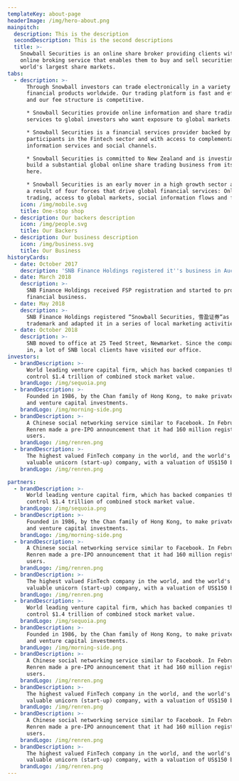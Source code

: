 ```yaml
---
templateKey: about-page
headerImage: /img/hero-about.png
mainpitch:
  description: This is the description
  secondDescription: This is the second descriptions
  title: >-
    Snowball Securities is an online share broker providing clients with an
    online broking service that enables them to buy and sell securities on the
    world's largest share markets.
tabs:
  - description: >-
      Through Snowball investors can trade electronically in a variety of
      financial products worldwide. Our trading platform is fast and efficient,
      and our fee structure is competitive.

      * Snowball Securities provide online information and share trading
      services to global investors who want exposure to global markets.

      * Snowball Securities is a financial services provider backed by leading
      participants in the Fintech sector and with access to complementary
      information services and social channels. 

      * Snowball Securities is committed to New Zealand and is investing to
      build a substantial global online share trading business from its base
      here.

      * Snowball Securities is an early mover in a high growth sector arising as
      a result of four forces that drive global financial services: Online
      trading, access to global markets, social information flows and fintech.
    icon: /img/mobile.svg
    title: One-stop shop
  - description: Our backers description
    icon: /img/people.svg
    title: Our Backers
  - description: Our business description
    icon: /img/business.svg
    title: Our Business
historyCards:
  - date: October 2017
    description: 'SNB Finance Holdings registered it''s business in Auckland, New Zealand.'
  - date: March 2018
    description: >-
      SNB Finance Holdings received FSP registration and started to provide
      financial business.
  - date: May 2018
    description: >-
      SNB Finance Holdings registered “Snowball Securities, 雪盈证券“as brand
      trademark and adapted it in a series of local marketing activities.
  - date: October 2018
    description: >-
      SNB moved to office at 25 Teed Street, Newmarket. Since the company moved
      in, a lot of SNB local clients have visited our office.
investors:
  - brandDescription: >-
      World leading venture capital firm, which has backed companies that now
      control $1.4 trillion of combined stock market value.
    brandLogo: /img/sequoia.png
  - brandDescription: >-
      Founded in 1986, by the Chan family of Hong Kong, to make private equity
      and venture capital investments.
    brandLogo: /img/morning-side.png
  - brandDescription: >-
      A Chinese social networking service similar to Facebook. In February 2011,
      Renren made a pre-IPO announcement that it had 160 million registered
      users.
    brandLogo: /img/renren.png
  - brandDescription: >-
      The highest valued FinTech company in the world, and the world's most
      valuable unicorn (start-up) company, with a valuation of US$150 billion.
    brandLogo: /img/renren.png

partners:
  - brandDescription: >-
      World leading venture capital firm, which has backed companies that now
      control $1.4 trillion of combined stock market value.
    brandLogo: /img/sequoia.png
  - brandDescription: >-
      Founded in 1986, by the Chan family of Hong Kong, to make private equity
      and venture capital investments.
    brandLogo: /img/morning-side.png
  - brandDescription: >-
      A Chinese social networking service similar to Facebook. In February 2011,
      Renren made a pre-IPO announcement that it had 160 million registered
      users.
    brandLogo: /img/renren.png
  - brandDescription: >-
      The highest valued FinTech company in the world, and the world's most
      valuable unicorn (start-up) company, with a valuation of US$150 billion.
    brandLogo: /img/renren.png
  - brandDescription: >-
      World leading venture capital firm, which has backed companies that now
      control $1.4 trillion of combined stock market value.
    brandLogo: /img/sequoia.png
  - brandDescription: >-
      Founded in 1986, by the Chan family of Hong Kong, to make private equity
      and venture capital investments.
    brandLogo: /img/morning-side.png
  - brandDescription: >-
      A Chinese social networking service similar to Facebook. In February 2011,
      Renren made a pre-IPO announcement that it had 160 million registered
      users.
    brandLogo: /img/renren.png
  - brandDescription: >-
      The highest valued FinTech company in the world, and the world's most
      valuable unicorn (start-up) company, with a valuation of US$150 billion.
    brandLogo: /img/renren.png
  - brandDescription: >-
      A Chinese social networking service similar to Facebook. In February 2011,
      Renren made a pre-IPO announcement that it had 160 million registered
      users.
    brandLogo: /img/renren.png
  - brandDescription: >-
      The highest valued FinTech company in the world, and the world's most
      valuable unicorn (start-up) company, with a valuation of US$150 billion.
    brandLogo: /img/renren.png
---
```


